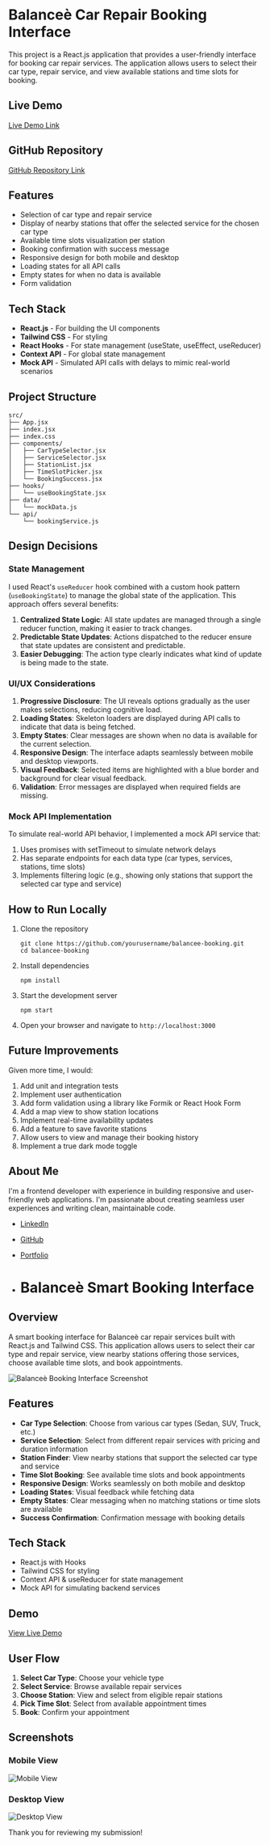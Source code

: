 # Balanceè Car Repair Booking Interface

This project is a React.js application that provides a user-friendly interface for booking car repair services. The application allows users to select their car type, repair service, and view available stations and time slots for booking.

## Live Demo

[Live Demo Link](https://booking-app-task.vercel.app/)

## GitHub Repository

[GitHub Repository Link](https://github.com/Richiey1/booking-app)

## Features

- Selection of car type and repair service
- Display of nearby stations that offer the selected service for the chosen car type
- Available time slots visualization per station
- Booking confirmation with success message
- Responsive design for both mobile and desktop
- Loading states for all API calls
- Empty states for when no data is available
- Form validation

## Tech Stack

- **React.js** - For building the UI components
- **Tailwind CSS** - For styling
- **React Hooks** - For state management (useState, useEffect, useReducer)
- **Context API** - For global state management
- **Mock API** - Simulated API calls with delays to mimic real-world scenarios

## Project Structure

```
src/
├── App.jsx                  
├── index.jsx                
├── index.css                
├── components/              
│   ├── CarTypeSelector.jsx  
│   ├── ServiceSelector.jsx  
│   ├── StationList.jsx      
│   ├── TimeSlotPicker.jsx   
│   └── BookingSuccess.jsx   
├── hooks/                   
│   └── useBookingState.jsx  
├── data/                    
│   └── mockData.js          
└── api/                     
    └── bookingService.js    
```

## Design Decisions

### State Management

I used React's `useReducer` hook combined with a custom hook pattern (`useBookingState`) to manage the global state of the application. This approach offers several benefits:

1. **Centralized State Logic**: All state updates are managed through a single reducer function, making it easier to track changes.
2. **Predictable State Updates**: Actions dispatched to the reducer ensure that state updates are consistent and predictable.
3. **Easier Debugging**: The action type clearly indicates what kind of update is being made to the state.

### UI/UX Considerations

1. **Progressive Disclosure**: The UI reveals options gradually as the user makes selections, reducing cognitive load.
2. **Loading States**: Skeleton loaders are displayed during API calls to indicate that data is being fetched.
3. **Empty States**: Clear messages are shown when no data is available for the current selection.
4. **Responsive Design**: The interface adapts seamlessly between mobile and desktop viewports.
5. **Visual Feedback**: Selected items are highlighted with a blue border and background for clear visual feedback.
6. **Validation**: Error messages are displayed when required fields are missing.

### Mock API Implementation

To simulate real-world API behavior, I implemented a mock API service that:

1. Uses promises with setTimeout to simulate network delays
2. Has separate endpoints for each data type (car types, services, stations, time slots)
3. Implements filtering logic (e.g., showing only stations that support the selected car type and service)

## How to Run Locally

1. Clone the repository
   ```
   git clone https://github.com/yourusername/balancee-booking.git
   cd balancee-booking
   ```

2. Install dependencies
   ```
   npm install
   ```

3. Start the development server
   ```
   npm start
   ```

4. Open your browser and navigate to `http://localhost:3000`

## Future Improvements

Given more time, I would:

1. Add unit and integration tests
2. Implement user authentication
3. Add form validation using a library like Formik or React Hook Form
4. Add a map view to show station locations
5. Implement real-time availability updates
6. Add a feature to save favorite stations
7. Allow users to view and manage their booking history
8. Implement a true dark mode toggle

## About Me

I'm a frontend developer with experience in building responsive and user-friendly web applications. I'm passionate about creating seamless user experiences and writing clean, maintainable code.

- [LinkedIn](https://www.linkedin.com/in/ojo-damilare-2b34ba109/)
- [GitHub](https://github.com/Richiey1)
- [Portfolio](https://web-2-portfolio-website-euge.vercel.app/)

- # Balanceè Smart Booking Interface

## Overview

A smart booking interface for Balanceè car repair services built with React.js and Tailwind CSS. This application allows users to select their car type and repair service, view nearby stations offering those services, choose available time slots, and book appointments.

![Balanceè Booking Interface Screenshot](screenshot.png)

## Features

- **Car Type Selection**: Choose from various car types (Sedan, SUV, Truck, etc.)
- **Service Selection**: Select from different repair services with pricing and duration information
- **Station Finder**: View nearby stations that support the selected car type and service
- **Time Slot Booking**: See available time slots and book appointments
- **Responsive Design**: Works seamlessly on both mobile and desktop
- **Loading States**: Visual feedback while fetching data
- **Empty States**: Clear messaging when no matching stations or time slots are available
- **Success Confirmation**: Confirmation message with booking details

## Tech Stack

- React.js with Hooks
- Tailwind CSS for styling
- Context API & useReducer for state management
- Mock API for simulating backend services

## Demo 

[View Live Demo](https://booking-app-task.vercel.app/)

## User Flow

1. **Select Car Type**: Choose your vehicle type
2. **Select Service**: Browse available repair services 
3. **Choose Station**: View and select from eligible repair stations
4. **Pick Time Slot**: Select from available appointment times
5. **Book**: Confirm your appointment

## Screenshots

### Mobile View
![Mobile View](mobile-screenshot.png)

### Desktop View
![Desktop View](desktop-screenshot.png)

Thank you for reviewing my submission!
